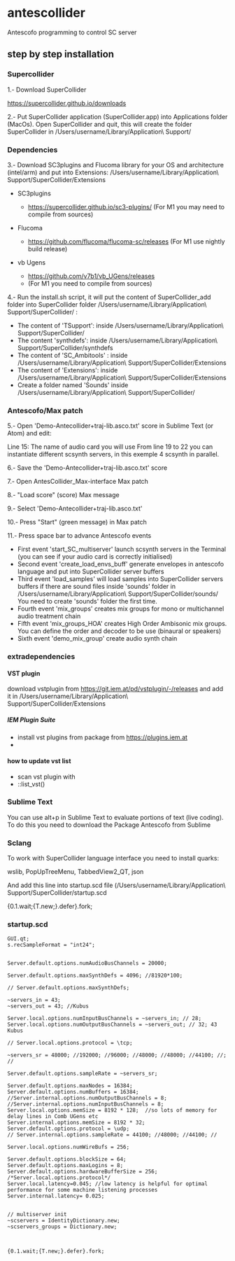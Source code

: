 # antescollider
Antescofo programming to control SC server

## step by step installation

### Supercollider

1.- Download SuperCollider

https://supercollider.github.io/downloads

2.- Put SuperCollider application (SuperCollider.app) into Applications folder (MacOs). Open SuperCollider and quit, this will create the folder SuperCollider in /Users/username/Library/Application\ Support/

### Dependencies

3.- Download SC3plugins and Flucoma library for your OS and architecture (intel/arm) and put into Extensions: /Users/username/Library/Application\ Support/SuperCollider/Extensions

- SC3plugins
    - https://supercollider.github.io/sc3-plugins/
(For M1 you may need to compile from sources)
- Flucoma
    - https://github.com/flucoma/flucoma-sc/releases (For M1 use nightly build release)

- vb Ugens
    - https://github.com/v7b1/vb_UGens/releases
    - (For M1 you need to compile from sources)

4.- Run the install.sh script, it will put the content of SuperCollider_add folder into SuperCollider folder /Users/username/Library/Application\ Support/SuperCollider/ :

* The content of 'TSupport': inside /Users/username/Library/Application\ Support/SuperCollider/ 
* The content 'synthdefs': inside /Users/username/Library/Application\ Support/SuperCollider/synthdefs
* The content of 'SC_Ambitools' : inside /Users/username/Library/Application\ Support/SuperCollider/Extensions
* The content of 'Extensions': inside /Users/username/Library/Application\ Support/SuperCollider/Extensions
* Create a folder named 'Sounds' inside /Users/username/Library/Application\ Support/SuperCollider/

### Antescofo/Max patch

5.- Open 'Demo-Antecollider+traj-lib.asco.txt' score in Sublime Text (or Atom) and edit:

Line 15: The name of audio card you will use
From line 19 to 22 you can instantiate different scsynth servers, in this exemple 4 scsynth in parallel.

6.- Save the 'Demo-Antecollider+traj-lib.asco.txt' score 

7.- Open AntesCollider_Max-interface Max patch

8.- "Load score" (score) Max message 

9.- Select 'Demo-Antecollider+traj-lib.asco.txt'

10.- Press "Start" (green message) in Max patch

11.- Press space bar to advance Antescofo events

- First event 'start_SC_multiserver' launch scsynth servers in the Terminal (you can see if your audio card is correctly initialised)
- Second event 'create_load_envs_buff' generate envelopes in antescofo language and put into SuperCollider server buffers
- Third event 'load_samples' will load samples into SuperCollider servers buffers if there are sound files inside 'sounds' folder in /Users/username/Library/Application\ Support/SuperCollider/sounds/ You need to create 'sounds' folder the first time.
- Fourth event 'mix_groups' creates mix groups for mono or multichannel audio treatment chain
- Fifth event 'mix_groups_HOA' creates High Order Ambisonic mix groups. You can define the order and decoder to be use (binaural or speakers)
- Sixth event 'demo_mix_group' create audio synth chain

### extradependencies
#### VST plugin

download vstplugin from 
https://git.iem.at/pd/vstplugin/-/releases
and add it in
/Users/username/Library/Application\ Support/SuperCollider/Extensions

##### IEM Plugin Suite

- install vst plugins from package from https://plugins.iem.at
- 
#### how to update vst list
- scan vst plugin with 
- ::list_vst() 

### Sublime Text

You can use alt+p in Sublime Text to evaluate portions of text (live coding). To do this you need to download the Package Antescofo from Sublime

### Sclang 

To work with SuperCollider language interface you need to install quarks:

wslib, PopUpTreeMenu, TabbedView2_QT, json

And add this line into startup.scd file (/Users/username/Library/Application\ Support/SuperCollider/startup.scd

{0.1.wait;{T.new;}.defer}.fork;

### startup.scd
```
GUI.qt;
s.recSampleFormat = "int24";


Server.default.options.numAudioBusChannels = 20000;

Server.default.options.maxSynthDefs = 4096; //81920*100;

// Server.default.options.maxSynthDefs;

~servers_in = 43;
~servers_out = 43; //Kubus

Server.local.options.numInputBusChannels = ~servers_in; // 28;
Server.local.options.numOutputBusChannels = ~servers_out; // 32; 43 Kubus

// Server.local.options.protocol = \tcp;

~servers_sr = 48000; //192000; //96000; //48000; //48000; //44100; //; //

Server.default.options.sampleRate = ~servers_sr;

Server.default.options.maxNodes = 16384;
Server.default.options.numBuffers = 16384;
//Server.internal.options.numOutputBusChannels = 8;
//Server.internal.options.numInputBusChannels = 8;
Server.local.options.memSize = 8192 * 128;  //so lots of memory for delay lines in Comb UGens etc
Server.internal.options.memSize = 8192 * 32;
Server.default.options.protocol = \udp;
// Server.internal.options.sampleRate = 44100; //48000; //44100; //

Server.local.options.numWireBufs = 256;

Server.default.options.blockSize = 64;
Server.default.options.maxLogins = 8;
Server.default.options.hardwareBufferSize = 256;
/*Server.local.options.protocol*/
Server.local.latency=0.045; //low latency is helpful for optimal performance for some machine listening processes
Server.internal.latency= 0.025;


// multiserver init
~scservers = IdentityDictionary.new;
~scservers_groups = Dictionary.new;



{0.1.wait;{T.new;}.defer}.fork;
```
